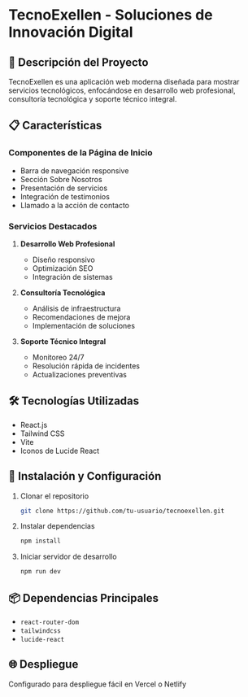 # TecnoExellen - Soluciones de Innovación Digital

## 🚀 Descripción del Proyecto

TecnoExellen es una aplicación web moderna diseñada para mostrar servicios tecnológicos, enfocándose en desarrollo web profesional, consultoría tecnológica y soporte técnico integral.

## 📋 Características

### Componentes de la Página de Inicio
- Barra de navegación responsive
- Sección Sobre Nosotros
- Presentación de servicios
- Integración de testimonios
- Llamado a la acción de contacto

### Servicios Destacados
1. **Desarrollo Web Profesional**
   - Diseño responsivo
   - Optimización SEO
   - Integración de sistemas

2. **Consultoría Tecnológica**
   - Análisis de infraestructura
   - Recomendaciones de mejora
   - Implementación de soluciones

3. **Soporte Técnico Integral**
   - Monitoreo 24/7
   - Resolución rápida de incidentes
   - Actualizaciones preventivas

## 🛠 Tecnologías Utilizadas

- React.js
- Tailwind CSS
- Vite
- Iconos de Lucide React

## 🔧 Instalación y Configuración

1. Clonar el repositorio
   ```bash
   git clone https://github.com/tu-usuario/tecnoexellen.git
   ```

2. Instalar dependencias
   ```bash
   npm install
   ```

3. Iniciar servidor de desarrollo
   ```bash
   npm run dev
   ```

## 📦 Dependencias Principales
- `react-router-dom`
- `tailwindcss`
- `lucide-react`

## 🌐 Despliegue
Configurado para despliegue fácil en Vercel o Netlify